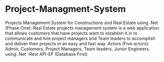 # Project-Managment-System
Projects Management System for Constructions and Real Estate using .Net (Phase One): Real Estate projects management system is a web application that allows customers that have projects want to establish it in to communicate and hire project managers and Team leaders to accomplish and deliver their projects in an easy and fast way. Actors (Five actors): Admin, Customers, Project Managers, Team leaders, Junior Engineers. using .Net -Rest API-EF (Database First)
